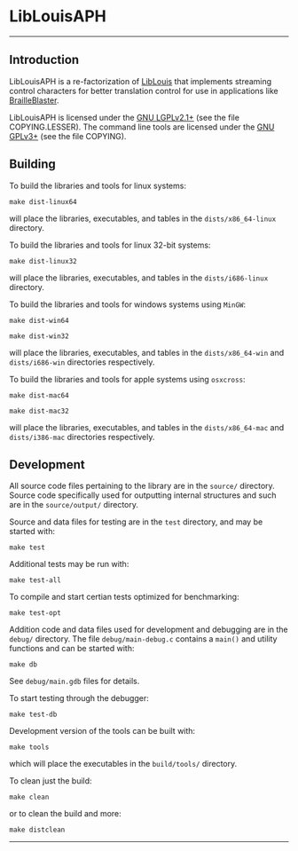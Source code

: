 # LibLouisAPH

****************************************

## Introduction

LibLouisAPH is a re-factorization of [LibLouis](http://liblouis.org) that implements streaming control characters for better translation control for use in applications like [BrailleBlaster](http://www.aph.org/brailleblaster/).

LibLouisAPH is licensed under the [GNU LGPLv2.1+](https://www.gnu.org/licenses/lgpl-2.1.txt) (see the file COPYING.LESSER).  The command line tools are licensed under the [GNU GPLv3+](https://www.gnu.org/licenses/gpl.txt) (see the file COPYING).

## Building

To build the libraries and tools for linux systems:
```
make dist-linux64
```
will place the libraries, executables, and tables in the `dists/x86_64-linux` directory.

To build the libraries and tools for linux 32-bit systems:
```
make dist-linux32
```
will place the libraries, executables, and tables in the `dists/i686-linux` directory.

To build the libraries and tools for windows systems using `MinGW`:
```
make dist-win64
```
```
make dist-win32
```
will place the libraries, executables, and tables in the `dists/x86_64-win` and `dists/i686-win` directories respectively.

To build the libraries and tools for apple systems using `osxcross`:
```
make dist-mac64
```
```
make dist-mac32
```
will place the libraries, executables, and tables in the `dists/x86_64-mac` and `dists/i386-mac` directories respectively.

## Development

All source code files pertaining to the library are in the `source/` directory.  Source code specifically used for outputting internal structures and such are in the `source/output/` directory.

Source and data files for testing are in the `test` directory, and may be started with:

```
make test
```
Additional tests may be run with:
```
make test-all
```
To compile and start certian tests optimized for benchmarking:
```
make test-opt
```
Addition code and data files used for development and debugging are in the `debug/` directory.  The file `debug/main-debug.c` contains a `main()` and utility functions and can be started with:

```
make db
```
See `debug/main.gdb` files for details.

To start testing through the debugger:
```
make test-db
```

Development version of the tools can be built with:

```
make tools
```
which will place the executables in the `build/tools/` directory.

To clean just the build:
```
make clean
```
or to clean the build and more:
```
make distclean
```

****************************************
